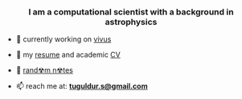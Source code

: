 <h3 align="center">I am a computational scientist with a background in astrophysics</h3>

- 🔭 currently working on [vivus](https://github.com/tuguldurs/vivus)

- 📄 my [resume](https://tuguldurs.github.io/files/resume.pdf) and academic [CV](https://tuguldurs.github.io/files/CV.pdf)

- 📝 [rand☢m n☢tes](https://tuguldurs.github.io/year-archive/)

- 📫 reach me at: **tuguldur.s@gmail.com**
